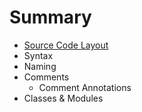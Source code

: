 # Summary

* [Source Code Layout](source_code_layout.md)
* Syntax
* Naming
* Comments
   * Comment Annotations
* Classes & Modules

